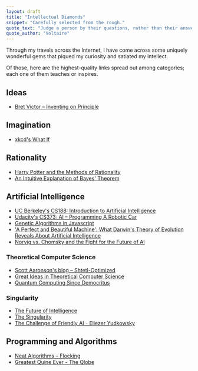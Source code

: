 ```yaml
---
layout: draft
title: "Intellectual Diamonds"
snippet: "Carefully selected from the rough."
quote_text: "Judge a person by their questions, rather than their answers."
quote_author: "Voltaire"
---
```


Through my travels across the Internet, I have come across some uniquely wonderful gems that piqued my curiosity and satiated my intellect.

Of those, here are the highest-quality links spread out among categories; each one of them teaches or inspires.

## Ideas

* [Bret Victor – Inventing on Principle](http://vimeo.com/36579366)

## Imagination

* [xkcd's What If](http://what-if.xkcd.com/)

## Rationality

* [Harry Potter and the Methods of Rationality](http://hpmor.com/)
* [An Intuitive Explanation of Bayes' Theorem](http://yudkowsky.net/rational/bayes)

## Artificial Intelligence

* [UC Berkeley's CS188: Introduction to Artificial Intelligence](https://www.edx.org/courses/BerkeleyX/CS188.1x/2012_Fall/about)
* [Udacity's CS373: AI – Programming A Robotic Car](http://www.udacity.com/overview/Course/cs373/CourseRev/apr2012)
* [Genetic Algorithms in Javascript](http://burakkanber.com/blog/machine-learning-genetic-algorithms-part-1-javascript/)
* ['A Perfect and Beautiful Machine': What Darwin's Theory of Evolution Reveals About Artificial Intelligence](http://www.theatlantic.com/technology/archive/2012/06/a-perfect-and-beautiful-machine-what-darwins-theory-of-evolution-reveals-about-artificial-intelligence/258829/)
* [Norvig vs. Chomsky and the Fight for the Future of AI](http://www.tor.com/blogs/2011/06/norvig-vs-chomsky-and-the-fight-for-the-future-of-ai)

### Theoretical Computer Science

* [Scott Aaronson's blog – Shtetl-Optimized](http://www.scottaaronson.com/blog/)
* [Great Ideas in Theoretical Computer Science](http://ocw.mit.edu/courses/electrical-engineering-and-computer-science/6-080-great-ideas-in-theoretical-computer-science-spring-2008/index.htm)
* [Quantum Computing Since Democritus](http://www.scottaaronson.com/democritus/default.html)

### Singularity

* [The Future of Intelligence](http://users.digitalkingdom.org/~rlpowell/beliefs/sysop.html)
* [The Singularity](http://singularity.org/what-is-the-singularity/)
* [The Challenge of Friendly AI - Eliezer Yudkowsky](http://www.youtube.com/watch?v=nkB1e-JCgmY)

## Programming and Algorithms

* [Neat Algorithms – Flocking](http://harry.me/2011/02/17/neat-algorithms---flocking/)
* [Greatest Quine Ever - The Qlobe](http://mamememo.blogspot.com/2010/09/qlobe.html)